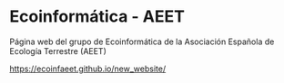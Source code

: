 # Ecoinformática - AEET

Página web del grupo de Ecoinformática de la Asociación Española de Ecología Terrestre (AEET)

https://ecoinfaeet.github.io/new_website/
